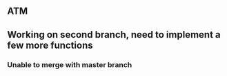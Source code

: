 ## ATM ##

## Working on second branch, need to implement a few more functions ##

### Unable to merge with master branch ###
